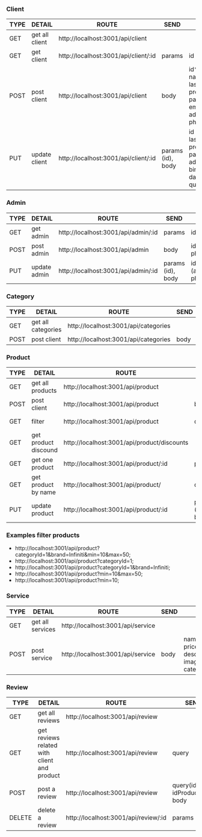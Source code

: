 ### Client

| TYPE | DETAIL         | ROUTE                                | SEND              | INFO                                                                                                                              |
| ---- | -------------- | ------------------------------------ | ----------------- | --------------------------------------------------------------------------------------------------------------------------------- |
| GET  | get all client | http://localhost:3001/api/client     |                   |                                                                                                                                   |
| GET  | get client     | http://localhost:3001/api/client/:id | params            | id                                                                                                                                |
| POST | post client    | http://localhost:3001/api/client     | body              | id*, name_client*, lastname_client*, profile_picture, password*, email*, address*, phone, birthday                                |
| PUT  | update client  | http://localhost:3001/api/client/:id | params (id), body | id / name_client, lastname_client, profile_picture, password, email, address, phone, birthday) y la data que se quiera actualizar |

### Admin

| TYPE | DETAIL       | ROUTE                               | SEND              | INFO                                                                                                   |
| ---- | ------------ | ----------------------------------- | ----------------- | ------------------------------------------------------------------------------------------------------ |
| GET  | get admin    | http://localhost:3001/api/admin/:id | params            | id                                                                                                     |
| POST | post admin   | http://localhost:3001/api/admin     | body              | id*,admin_name*,password*,profile_picture,email*,address, phone                                        |
| PUT  | update admin | http://localhost:3001/api/admin/:id | params (id), body | id / (admin_name*,password*,profile_picture,email\*,address, phone) y la data que se quiera actualizar |

### Category

| TYPE | DETAIL             | ROUTE                                | SEND | INFO          |
| ---- | ------------------ | ------------------------------------ | ---- | ------------- |
| GET  | get all categories | http://localhost:3001/api/categories |      |               |
| POST | post client        | http://localhost:3001/api/categories | body | name_category |

### Product

| TYPE | DETAIL               | ROUTE                                       | SEND              | INFO                                                                                                                            |
| ---- | -------------------- | ------------------------------------------- | ----------------- | ------------------------------------------------------------------------------------------------------------------------------- |
| GET  | get all products     | http://localhost:3001/api/product           |                   |                                                                                                                                 |
| POST | post client          | http://localhost:3001/api/product           | body              | product_name*,stock*,cost_by_unit*,description*,category*,warranty*,brand*,image*,discount                                      |
| GET  | filter               | http://localhost:3001/api/product           | query             | depende del filtro a aplicar se recibe **categoryId, brand, min, max, (orderName(ASC-DESC) ó orderPrice(ASC-DESC))**            |
| GET  | get product discound | http://localhost:3001/api/product/discounts |                   |
| GET  | get one product      | http://localhost:3001/api/product/:id       | params            | id                                                                                                                              |
| GET  | get product by name  | http://localhost:3001/api/product/          | query             | name                                                                                                                            |
| PUT  | update product       | http://localhost:3001/api/product/:id       | params (id), body | id / (product_name*,stock*,cost_by_unit*,description*,category*, warranty*, brand*, image* ) y la data que se quiera actualizar |

### Examples filter products

- http://localhost:3001/api/product?categoryId=1&brand=Infiniti&min=10&max=50;
- http://localhost:3001/api/product?categoryId=1;
- http://localhost:3001/api/product?categoryId=1&brand=Infiniti;
- http://localhost:3001/api/product?min=10&max=50;
- http://localhost:3001/api/product?min=10;

### Service

| TYPE | DETAIL           | ROUTE                             | SEND | INFO                                                  |
| ---- | ---------------- | --------------------------------- | ---- | ----------------------------------------------------- |
| GET  | get all services | http://localhost:3001/api/service |      |                                                       |
| POST | post service     | http://localhost:3001/api/service | body | name_service*, price, description*, image*, category* |

### Review

| TYPE   | DETAIL                                      | ROUTE                                | SEND                               | INFO                |
| ------ | ------------------------------------------- | ------------------------------------ | ---------------------------------- | ------------------- |
| GET    | get all reviews                             | http://localhost:3001/api/review     |                                    |                     |
| GET    | get reviews related with client and product | http://localhost:3001/api/review     | query                              | idClient, idProduct |
| POST   | post a review                               | http://localhost:3001/api/review     | query(idClient, idProduct)\*, body | rank, comment       |
| DELETE | delete a review                             | http://localhost:3001/api/review/:id | params                             | id                  |
